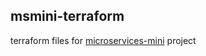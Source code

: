 ## msmini-terraform

terraform files for [microservices-mini](https://github.com/users/yagi5/projects/1) project
